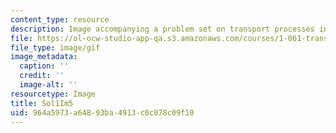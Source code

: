 ```yaml
---
content_type: resource
description: Image accompanying a problem set on transport processes in the environment.
file: https://ol-ocw-studio-app-qa.s3.amazonaws.com/courses/1-061-transport-processes-in-the-environment-fall-2008/964a5973a64893ba4913c0c078c09f10_Sol1Im5.gif
file_type: image/gif
image_metadata:
  caption: ''
  credit: ''
  image-alt: ''
resourcetype: Image
title: Sol1Im5
uid: 964a5973-a648-93ba-4913-c0c078c09f10
---
```


